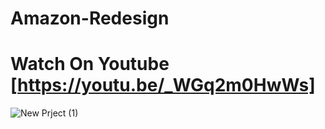 # Amazon-Redesign

# Watch On Youtube [https://youtu.be/_WGq2m0HwWs]

![New Prject (1)](https://user-images.githubusercontent.com/72684684/135253136-34329b0d-99b2-4008-8479-495a39904226.png)
